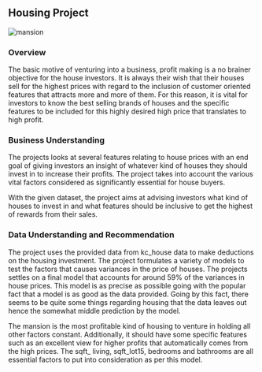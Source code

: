 ## Housing Project
![mansion](https://user-images.githubusercontent.com/110408623/193386101-03d066b4-5862-4f7e-8e44-4118cf4c571e.jpg)
### Overview
The basic motive of venturing into a business, profit making is a no brainer objective for the house investors. It is always their wish that their houses sell for the highest prices with regard to the inclusion of customer oriented features that attracts more and more of them. For this reason, it is vital for investors to know the best selling brands of houses and the specific features to be included for this highly desired high price that translates to high profit. 
### Business Understanding 
The projects looks at several features relating to house prices with an end goal of giving investors an insight of whatever kind of houses they should invest in to increase their profits. The project takes into account the various vital factors considered as significantly essential for house buyers.

With the given dataset, the project aims at advising investors what kind of houses to invest in and what features should be inclusive to get the highest of rewards from their sales. 

### Data Understanding and Recommendation
The project uses the provided data from kc_house data to make deductions on the housing investment. The project formulates a variety of models to test the factors that causes variances in the price of houses. The projects settles on a final model that accounts for around 59% of the variances in house prices. This model is as precise as possible going with the popular fact that a model is as good as the data provided. Going by this fact, there seems to be quite some things regarding housing that the data leaves out hence the somewhat middle prediction by the model. 

The mansion is the most profitable kind of housing to venture in holding all other factors constant. Additionally, it should have some specific features such as an excellent view for higher profits that automatically comes from the high prices. The sqft_ living, sqft_lot15, bedrooms and bathrooms are all essential factors to put into consideration as per this model. 


